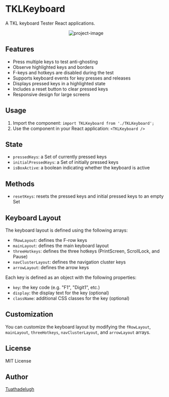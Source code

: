 # TKLKeyboard

A TKL keyboard Tester React applications.

<p align="center"><img src="https://umangsailor.vercel.app/_next/image?url=https%3A%2F%2Ffirebasestorage.googleapis.com%2Fv0%2Fb%2Ffir-con-8961c.appspot.com%2Fo%2Fimages%252FScreenshot%25202024-07-09%2520131322.png%3Falt%3Dmedia%26token%3D098e446c-2b9c-4256-9eab-31e36378947c&w=1200&q=75" alt="project-image"></p>

## Features

* Press multiple keys to test anti-ghosting
* Observe highlighted keys and borders
* F-keys and hotkeys are disabled during the test
* Supports keyboard events for key presses and releases
* Displays pressed keys in a highlighted state
* Includes a reset button to clear pressed keys
* Responsive design for large screens

## Usage

1. Import the component: `import TKLKeyboard from './TKLKeyboard';`
2. Use the component in your React application: `<TKLKeyboard />`


## State

* `pressedKeys`: a Set of currently pressed keys
* `initialPressedKeys`: a Set of initially pressed keys
* `isBoxActive`: a boolean indicating whether the keyboard is active

## Methods

* `resetKeys`: resets the pressed keys and initial pressed keys to an empty Set

## Keyboard Layout

The keyboard layout is defined using the following arrays:

* `fRowLayout`: defines the F-row keys
* `mainLayout`: defines the main keyboard layout
* `threeHotkeys`: defines the three hotkeys (PrintScreen, ScrollLock, and Pause)
* `navClusterLayout`: defines the navigation cluster keys
* `arrowLayout`: defines the arrow keys

Each key is defined as an object with the following properties:

* `key`: the key code (e.g. "F1", "Digit1", etc.)
* `display`: the display text for the key (optional)
* `className`: additional CSS classes for the key (optional)

## Customization

You can customize the keyboard layout by modifying the `fRowLayout`, `mainLayout`, `threeHotkeys`, `navClusterLayout`, and `arrowLayout` arrays.

## License

MIT License

## Author

[Tuathadelugh](https://github.com/tuathadelugh)